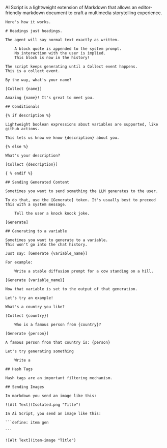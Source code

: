 AI Script is a lightweight extension of Markdown that allows an editor-friendly markdown
    document to craft a multimedia storytelling experience.

    Here's how it works.

    # Headings just headings.

    The agent will say normal text exactly as written.

        A block quote is appended to the system prompt.
        No interaction with the user is implied.
        This block is now in the history!

    The script keeps generating until a Collect event happens.
    This is a collect event.

    By the way, what's your name?

    [Collect {name}]

    Amazing {name}! It's great to meet you.

    ## Conditionals

    {% if description %}

    Lightweight boolean expressions about variables are supported, like github actions.

    This lets us know we know {description} about you.

    {% else %}

    What's your description?

    [Collect {description}]

    { % endif %}

    ## Sending Generated Content

    Sometimes you want to send something the LLM generates to the user.

    To do that, use the [Generate] token. It's usually best to preceed this with a system message.

        Tell the user a knock knock joke.

    [Generate]

    ## Generating to a variable

    Sometimes you want to generate to a variable.
    This won't go into the chat history.

    Just say: [Generate {variable_name}]

    For example:

        Write a stable diffusion prompt for a cow standing on a hill.

    [Generate {variable_name}]

    Now that variable is set to the output of that generation.

    Let's try an example!

    What's a country you like?

    [Collect {country}]

        Who is a famous person from {country}?

    [Generate {person}]

    A famous person from that country is: {person}

    Let's try generating something

        Write a

    ## Hash Tags

    Hash tags are an important filtering mechanism.

    ## Sending Images

    In markdown you send an image like this:

    ![Alt Text](Isolated.png "Title")

    In Ai Script, you send an image like this:

    ```define: item gen

    ```

    ![Alt Text](item-image "Title")

